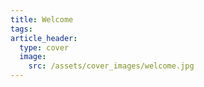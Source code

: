 ```yaml
---
title: Welcome
tags: 
article_header:
  type: cover
  image:
    src: /assets/cover_images/welcome.jpg
---
```



<!--more-->
